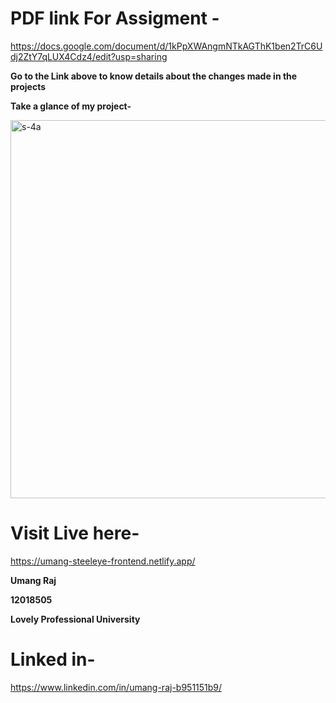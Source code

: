 # PDF link For Assigment - 
https://docs.google.com/document/d/1kPpXWAngmNTkAGThK1ben2TrC6Udj2ZtY7qLUX4Cdz4/edit?usp=sharing

**Go to the Link above to know details about the changes made in the projects**

**Take a glance of my project-**

<img width="605" alt="s-4a" src="https://user-images.githubusercontent.com/100988384/233817687-32186369-d207-4b2a-8ba7-42748e33a354.png">

# Visit Live here-

https://umang-steeleye-frontend.netlify.app/

**Umang Raj**

**12018505**

**Lovely Professional University**

# Linked in-

https://www.linkedin.com/in/umang-raj-b951151b9/
